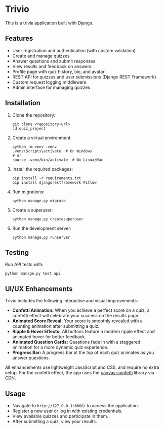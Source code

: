 
# Trivio
This is a trivia application built with Django.

## Features
- User registration and authentication (with custom validation)
- Create and manage quizzes
- Answer questions and submit responses
- View results and feedback on answers
- Profile page with quiz history, bio, and avatar
- REST API for quizzes and user submissions (Django REST Framework)
- Custom request logging middleware
- Admin interface for managing quizzes

## Installation
1. Clone the repository:
   ```
   git clone <repository-url>
   cd quiz_project
   ```
2. Create a virtual environment:
   ```
   python -m venv .venv
   .venv\Scripts\activate  # On Windows
   # or
   source .venv/bin/activate  # On Linux/Mac
   ```
3. Install the required packages:
   ```
   pip install -r requirements.txt
   pip install djangorestframework Pillow
   ```
4. Run migrations:
   ```
   python manage.py migrate
   ```
5. Create a superuser:
   ```
   python manage.py createsuperuser
   ```
6. Run the development server:
   ```
   python manage.py runserver
   ```

## Testing
Run API tests with:
  ```
  python manage.py test api
  ```

## UI/UX Enhancements
Trivio includes the following interactive and visual improvements:
- **Confetti Animation:** When you achieve a perfect score on a quiz, a confetti effect will celebrate your success on the results page.
- **Animated Score Reveal:** Your score is smoothly revealed with a counting animation after submitting a quiz.
- **Ripple & Hover Effects:** All buttons feature a modern ripple effect and animated hover for better feedback.
- **Animated Question Cards:** Questions fade in with a staggered animation for a more dynamic quiz experience.
- **Progress Bar:** A progress bar at the top of each quiz animates as you answer questions.

All enhancements use lightweight JavaScript and CSS, and require no extra setup. For the confetti effect, the app uses the [canvas-confetti](https://www.npmjs.com/package/canvas-confetti) library via CDN.

## Usage
- Navigate to `http://127.0.0.1:8000/` to access the application.
- Register a new user or log in with existing credentials.
- View available quizzes and participate in them.
- After submitting a quiz, view your results.
